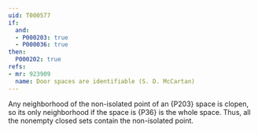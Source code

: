 ```yaml
---
uid: T000577
if:
  and:
  - P000203: true
  - P000036: true
then:
  P000202: true
refs:
- mr: 923909
  name: Door spaces are identifiable (S. D. McCartan)
---
```

Any neighborhood of the non-isolated point of an {P203} space is clopen,
so its only neighborhood if the space is {P36} is the whole space.
Thus, all the nonempty closed sets contain the non-isolated point.

